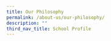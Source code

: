 ```yaml
---
title: Our Philosophy
permalink: /about-us/our-philosophy/
description: ""
third_nav_title: School Profile
---
```

